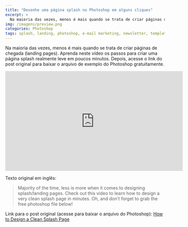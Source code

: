 ```yaml
---
title: "Desenhe uma página splash no Photoshop em alguns cliques"
excerpt: >
  Na maioria das vezes, menos é mais quando se trata de criar páginas de chegada (landing pages). Aprenda neste vídeo os passos para criar uma página splash realmente leve em poucos minutos.
img: /imagens/preview.png
categories: Photoshop
tags: splash, landing, photoshop, e-mail marketing, newsletter, template
---
```


Na maioria das vezes, menos é mais quando se trata de criar páginas de chegada (landing pages). Aprenda neste vídeo os passos para criar uma página splash realmente leve em poucos minutos. Depois, acesse o link do post original para baixar o arquivo de exemplo do Photoshop gratuitamente.

<iframe width="560" height="315" src="http://www.youtube.com/embed/AEOoNBo-8jc" frameborder="0" allowfullscreen></iframe>

Texto original em inglês:
<blockquote>
Majority of the time, less is more when it comes to designing splash/landing pages.
Check out this video to learn how to design a very clean splash page in minutes.
Oh, and don’t forget to grab the free photoshop file below!
</blockquote>

Link para o post original (acesse para baixar o arquivo do Photoshop):
<a href="http://www.myhomestartup.com/design/how-to-design-a-clean-splash-page/" target="_blank" title="Acessar o site em uma nova guia/janela">How to Design a Clean Splash Page</a>